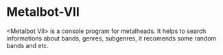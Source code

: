 # Metalbot-VII
&lt;Metalbot VII> is a console program for metalheads. It helps to search informations about bands, genres, subgenres, it recomends some random bands and etc.
